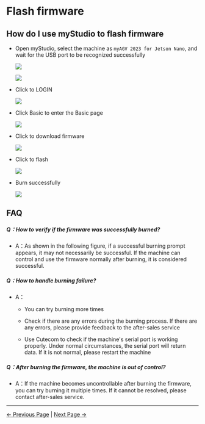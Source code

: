 # Flash firmware


## How do I use myStudio to flash firmware

- Open myStudio, select the machine as `myAGV 2023 for Jetson Nano`, and wait for the USB port to be recognized successfully

  ![](../../../../resources/5-BasicApplication/5.2.2/img/agvjn/1.1.png)
  
  ![](../../../../resources/5-BasicApplication/5.2.2/img/agvjn/1.1.1.png)



- Click to LOGIN

  ![](../../../../resources/5-BasicApplication/5.2.2/img/agvjn/1.2.png)

- Click Basic to enter the Basic page

  ![](../../../../resources/5-BasicApplication/5.2.2/img/agvjn/1.3.png)



- Click to download firmware

  ![](../../../../resources/5-BasicApplication/5.2.2/img/agvjn/1.4.png)



- Click to flash

  ![](../../../../resources/5-BasicApplication/5.2.2/img/agvjn/1.5.png)



- Burn successfully

  ![](../../../../resources/5-BasicApplication/5.2.2/img/agvjn/1.6.png)





## FAQ

##### Q：How to verify if the firmware was successfully burned?

- A：As shown in the following figure, if a successful burning prompt appears, it may not necessarily be successful.
  If the machine can control and use the firmware normally after burning, it is considered successful.

##### Q：How to handle burning failure?

- A：

  - You can try burning more times

  - Check if there are any errors during the burning process. If there are any errors, please provide feedback to the after-sales service

  - Use Cutecom to check if the machine's serial port is working properly. Under normal circumstances, the serial port will return data. If it is not normal, please restart the machine



##### Q：After burning the firmware, the machine is out of control?

- A：If the machine becomes uncontrollable after burning the firmware, you can try burning it multiple times. If it cannot be resolved, please contact after-sales service.



---

[← Previous Page](2-install_driver.md) | [Next Page →](4-other_function.md)